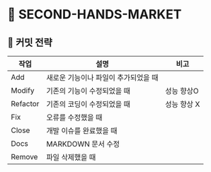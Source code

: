 # 🛒 SECOND-HANDS-MARKET


## 🔗 커밋 전략

|작업|설명|비고|
|--|--|--|
|Add|새로운 기능이나 파일이 추가되었을 때||
|Modify|기존의 기능이 수정되었을 때|성능 향상O|
|Refactor|기존의 코딩이 수정되었을 때|성능 향상 X|
|Fix|오류를 수정했을 때||
|Close|개발 이슈를 완료했을 때||
|Docs|MARKDOWN 문서 수정||
|Remove|파일 삭제했을 때||

